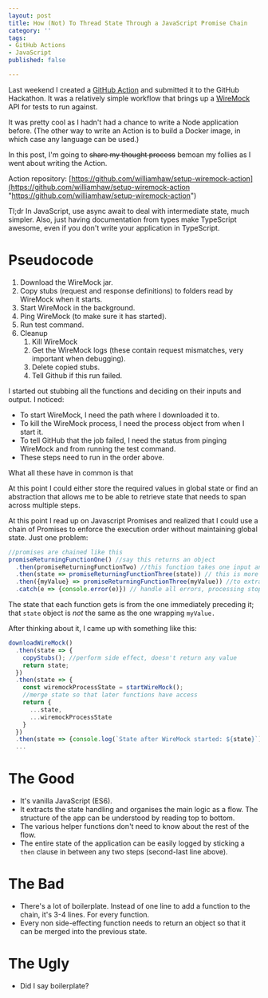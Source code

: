 ```yaml
---
layout: post
title: How (Not) To Thread State Through a JavaScript Promise Chain
category: ''
tags:
- GitHub Actions
- JavaScript
published: false

---
```

Last weekend I created a [GitHub Action](https://github.com/features/actions) and submitted it to the GitHub Hackathon. It was a relatively simple workflow that brings up a [WireMock](http://wiremock.org/) API for tests to run against.

It was pretty cool as I hadn't had a chance to write a Node application before. (The other way to write an Action is to build a Docker image, in which case any language can be used.)

In this post, I'm going to ~~share my thought process~~ bemoan my follies as I went about writing the Action.

Action repository: [https://github.com/williamhaw/setup-wiremock-action](https://github.com/williamhaw/setup-wiremock-action "https://github.com/williamhaw/setup-wiremock-action")

Tl;dr In JavaScript, use async await to deal with intermediate state, much simpler. Also, just having documentation from types make TypeScript awesome, even if you don't write your application in TypeScript.

<!--excerpt-->

# Pseudocode

1. Download the WireMock jar.
2. Copy stubs (request and response definitions) to folders read by WireMock when it starts.
3. Start WireMock in the background.
4. Ping WireMock (to make sure it has started).
5. Run test command.
6. Cleanup
   1. Kill WireMock
   2. Get the WireMock logs (these contain request mismatches, very important when debugging).
   3. Delete copied stubs.
   4. Tell Github if this run failed.

I started out stubbing all the functions and deciding on their inputs and output. I noticed:

* To start WireMock, I need the path where I downloaded it to.
* To kill the WireMock process, I need the process object from when I start it.
* To tell GitHub that the job failed, I need the status from pinging WireMock and from running the test command.
* These steps need to run in the order above.

What all these have in common is that

At this point I could either store the required values in global state or find an abstraction that allows me to be able to retrieve state that needs to span across multiple steps.

At this point I read up on Javascript Promises and realized that I could use a chain of Promises to enforce the execution order without maintaining global state. Just one problem:

```javascript
//promises are chained like this
promiseReturningFunctionOne() //say this returns an object
  .then(promiseReturningFunctionTwo) //this function takes one input and returns a Promise
  .then(state => promiseReturningFunctionThree(state)) // this is more explicit passing of state
  .then({myValue} => promiseReturningFunctionThree(myValue)) //to extract one value out of the preceeding state
  .catch(e => {console.error(e)}) // handle all errors, processing stops at the first function that throws an error
```

The state that each function gets is from the one immediately preceding it; that `state` object is _not_ the same as the one wrapping `myValue.`

After thinking about it, I came up with something like this:

```javascript
downloadWireMock()
  .then(state => {
    copyStubs(); //perform side effect, doesn't return any value
    return state;
  })
  .then(state => {
    const wiremockProcessState = startWireMock();
    //merge state so that later functions have access
    return {
      ...state,
      ...wiremockProcessState
    }
  })
  .then(state => {console.log(`State after WireMock started: ${state}`)})
  ...
```

# The Good

* It's vanilla JavaScript (ES6).
* It extracts the state handling and organises the main logic as a flow. The structure of the app can be understood by reading top to bottom.
* The various helper functions don't need to know about the rest of the flow.
* The entire state of the application can be easily logged by sticking a `then` clause in between any two steps (second-last line above).

# The Bad

* There's a lot of boilerplate. Instead of one line to add a function to the chain, it's 3-4 lines. For every function.
* Every non side-effecting function needs to return an object so that it can be merged into the previous state.

# The Ugly

* Did I say boilerplate?